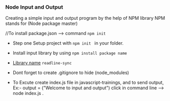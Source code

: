 ### Node Input and Output

Creating a simple input and output program by the help of NPM library
NPM stands for (Node package master)

//To install package.json --> command ```npm init```

- Step one Setup project with ```npm init ``` in your folder.

- Install input library by using ```npm install package name```


- [Library name](https://www.npmjs.com/package/readline-sync) `readline-sync`
     
- Dont forget to create .gitignore to hide (node_modules) 

- To Excute create index.js file in javascript-trainings, and to send output, Ex:- output = ("Welcome to input and output") click in command line --> node index.js .
   